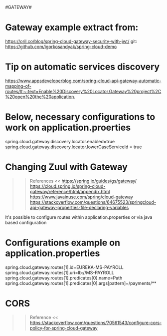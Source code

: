 #GATEWAY#

# Gateway example extract from:

 https://oril.co/blog/spring-cloud-gateway-security-with-jwt/
 git: https://github.com/igorkosandyak/spring-cloud-demo
 
 
# Tip on automatic services discovery
https://www.appsdeveloperblog.com/spring-cloud-api-gateway-automatic-mapping-of-routes/#:~:text=Enable%20Discovery%20Locator,Gateway%20project%2C%20open%20the%20application.

# Below, necessary configurations to work on application.proerties
spring.cloud.gateway.discovery.locator.enabled=true
spring.cloud.gateway.discovery.locator.lowerCaseServiceId = true


# Changing Zuul with Gateway

>> References <<
 https://spring.io/guides/gs/gateway/
 https://cloud.spring.io/spring-cloud-gateway/reference/html/appendix.html
 https://www.javainuse.com/spring/cloud-gateway
 https://stackoverflow.com/questions/64675523/springcloud-api-gateway-properties-file-declaring-variables

It's possible to configure routes within application.properties or via java based configuration

# Configurations example on application.properties
spring.cloud.gateway.routes[1].id=EUREKA-MS-PAYROLL
spring.cloud.gateway.routes[1].uri=lb://MS-PAYROLL
spring.cloud.gateway.routes[1].predicates[0].name=Path
spring.cloud.gateway.routes[1].predicates[0].args[pattern]=/payments/**

# CORS

>> Reference <<
https://stackoverflow.com/questions/70561543/configure-cors-policy-for-spring-cloud-gateway